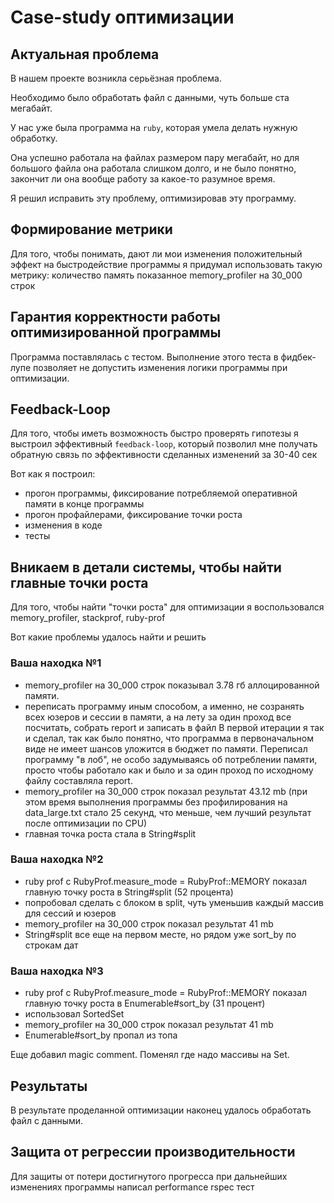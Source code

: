 # Case-study оптимизации

## Актуальная проблема
В нашем проекте возникла серьёзная проблема.

Необходимо было обработать файл с данными, чуть больше ста мегабайт.

У нас уже была программа на `ruby`, которая умела делать нужную обработку.

Она успешно работала на файлах размером пару мегабайт, но для большого файла она работала слишком долго, и не было понятно, закончит ли она вообще работу за какое-то разумное время.

Я решил исправить эту проблему, оптимизировав эту программу.

## Формирование метрики
Для того, чтобы понимать, дают ли мои изменения положительный эффект на быстродействие программы я придумал использовать такую метрику: количество память показанное memory_profiler на 30_000 строк

## Гарантия корректности работы оптимизированной программы
Программа поставлялась с тестом. Выполнение этого теста в фидбек-лупе позволяет не допустить изменения логики программы при оптимизации.

## Feedback-Loop
Для того, чтобы иметь возможность быстро проверять гипотезы я выстроил эффективный `feedback-loop`, который позволил мне получать обратную связь по эффективности сделанных изменений за 30-40 сек

Вот как я построил:
- прогон программы, фиксирование потребляемой оперативной памяти в конце программы
- прогон профайлерами, фиксирование точки роста
- изменения в коде
- тесты


## Вникаем в детали системы, чтобы найти главные точки роста
Для того, чтобы найти "точки роста" для оптимизации я воспользовался memory_profiler, stackprof, ruby-prof

Вот какие проблемы удалось найти и решить

### Ваша находка №1
- memory_profiler на 30_000 строк показывал 3.78 гб аллоцированной памяти.
- переписать программу иным способом, а именно, не созранять всех юзеров и сессии в памяти, а на лету за один проход все посчитать, собрать report и записать в файл
В первой итерации я так и сделал, так как было понятно, что программа в первоначальном виде не имеет шансов уложится в бюджет по памяти.
Переписал программу "в лоб", не особо задумываясь об потреблении памяти, просто чтобы работало как и было и за один проход по исходному файлу составляла report.
- memory_profiler на 30_000 строк показал результат 43.12 mb (при этом время выполнения программы без профилирования на data_large.txt стало 25 секунд, что меньше, чем лучший результат после оптимизации по CPU)
- главная точка роста стала в String#split

### Ваша находка №2
- ruby prof c RubyProf.measure_mode = RubyProf::MEMORY показал главную точку роста в String#split (52 процента)
- попробовал сделать с блоком в split, чуть уменьшив каждый массив для сессий и юзеров
- memory_profiler на 30_000 строк показал результат 41 mb
- String#split все еще на первом месте, но рядом уже sort_by по строкам дат

### Ваша находка №3
- ruby prof c RubyProf.measure_mode = RubyProf::MEMORY показал главную точку роста в Enumerable#sort_by (31 процент)
- использовал SortedSet
- memory_profiler на 30_000 строк показал результат 41 mb
- Enumerable#sort_by пропал из топа

Еще добавил magic comment.
Поменял где надо массивы на Set.

## Результаты
В результате проделанной оптимизации наконец удалось обработать файл с данными.

## Защита от регрессии производительности
Для защиты от потери достигнутого прогресса при дальнейших изменениях программы написал performance rspec тест
